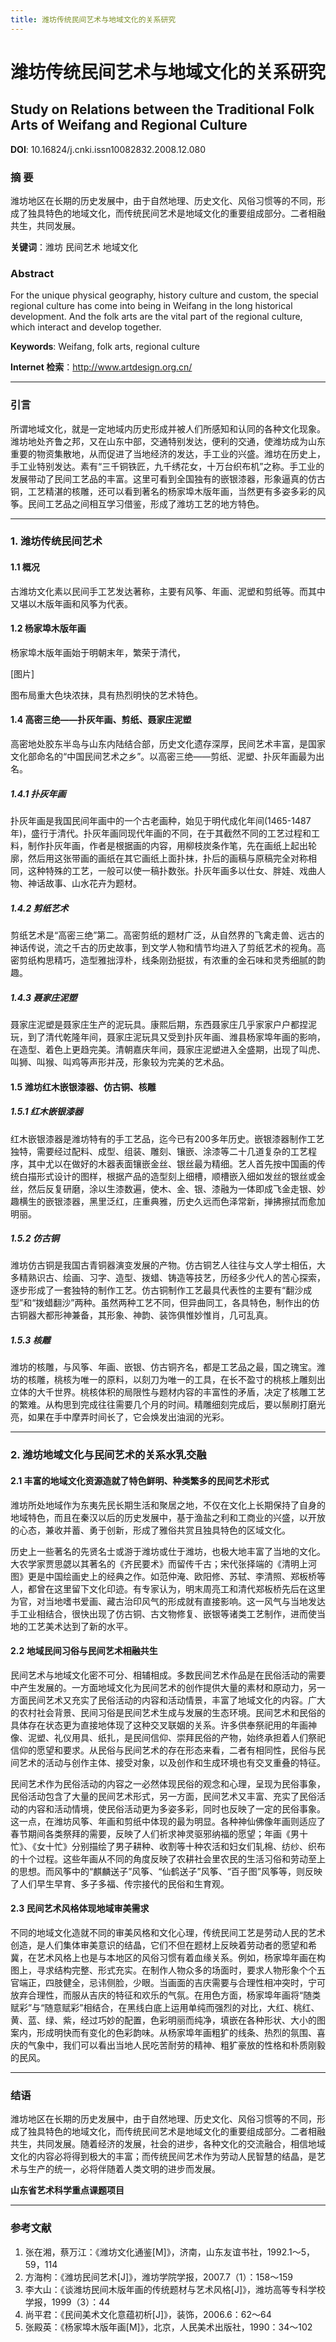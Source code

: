 ```yaml
---
title: 潍坊传统民间艺术与地域文化的关系研究
---
```

# 潍坊传统民间艺术与地域文化的关系研究
## Study on Relations between the Traditional Folk Arts of Weifang and Regional Culture

**DOI**: 10.16824/j.cnki.issn10082832.2008.12.080

### 摘 要
潍坊地区在长期的历史发展中，由于自然地理、历史文化、风俗习惯等的不同，形成了独具特色的地域文化，而传统民间艺术是地域文化的重要组成部分。二者相融共生，共同发展。

**关键词**：潍坊  民间艺术  地域文化

### Abstract
For the unique physical geography, history culture and custom, the special regional culture has come into being in Weifang in the long historical development. And the folk arts are the vital part of the regional culture, which interact and develop together.

**Keywords**: Weifang, folk arts, regional culture

**Internet 检索**：http://www.artdesign.org.cn/

---

### 引言
所谓地域文化，就是一定地域内历史形成并被人们所感知和认同的各种文化现象。潍坊地处齐鲁之邦，又在山东中部，交通特别发达，便利的交通，使潍坊成为山东重要的物资集散地，从而促进了当地经济的发达，手工业的兴盛。潍坊在历史上，手工业特别发达。素有“三千铜铁匠，九千绣花女，十万台织布机”之称。手工业的发展带动了民间工艺品的丰富。这里可看到全国独有的嵌银漆器，形象逼真的仿古铜，工艺精湛的核雕，还可以看到著名的杨家埠木版年画，当然更有多姿多彩的风筝。民间工艺品之间相互学习借鉴，形成了潍坊工艺的地方特色。

---

### 1. 潍坊传统民间艺术
#### 1.1 概况
古潍坊文化素以民间手工艺发达著称，主要有风筝、年画、泥塑和剪纸等。而其中又堪以木版年画和风筝为代表。

#### 1.2 杨家埠木版年画
杨家埠木版年画始于明朝末年，繁荣于清代，

[图片]

图布局重大色块浓抹，具有热烈明快的艺术特色。

#### 1.4 高密三绝——扑灰年画、剪纸、聂家庄泥塑
高密地处胶东半岛与山东内陆结合部，历史文化遗存深厚，民间艺术丰富，是国家文化部命名的“中国民间艺术之乡”。以高密三绝——剪纸、泥塑、扑灰年画最为出名。

##### 1.4.1 扑灰年画
扑灰年画是我国民间年画中的一个古老画种，始见于明代成化年间(1465-1487年)，盛行于清代。扑灰年画同现代年画的不同，在于其截然不同的工艺过程和工料，制作扑灰年画，作者是根据画的内容，用柳枝炭条作笔，先在画纸上起出轮廓，然后用这张带画的画纸在其它画纸上面扑抹，扑后的画稿与原稿完全对称相同，这种特殊的工艺，一般可以使一稿扑数张。扑灰年画多以仕女、胖娃、戏曲人物、神话故事、山水花卉为题材。

##### 1.4.2 剪纸艺术
剪纸艺术是“高密三绝”第二。高密剪纸的题材广泛，从自然界的飞禽走兽、远古的神话传说，流之千古的历史故事，到文学人物和情节均进入了剪纸艺术的视角。高密剪纸构思精巧，造型雅拙淳朴，线条刚劲挺拔，有浓重的金石味和灵秀细腻的韵趣。

##### 1.4.3 聂家庄泥塑
聂家庄泥塑是聂家庄生产的泥玩具。康熙后期，东西聂家庄几乎家家户户都捏泥玩，到了清代乾隆年间，聂家庄泥玩具又受到扑灰年画、潍县杨家埠年画的影响，在造型、着色上更趋完美。清朝嘉庆年间，聂家庄泥塑进入全盛期，出现了叫虎、叫狮、叫猴、叫鸡等声形并茂，形象较为完美的艺术品。

#### 1.5 潍坊红木嵌银漆器、仿古铜、核雕
##### 1.5.1 红木嵌银漆器
红木嵌银漆器是潍坊特有的手工艺品，迄今已有200多年历史。嵌银漆器制作工艺独特，需要经过配料、成型、组装、雕刻、镶嵌、涂漆等二十几道复杂的工艺程序，其中尤以在做好的木器表面镶嵌金丝、银丝最为精细。艺人首先按中国画的传统白描形式设计的图样，根据产品的造型刻上细槽，顺槽嵌入细如发丝的银丝或金丝，然后反复研磨，涂以生漆数遍，使木、金、银、漆融为一体即成飞金走银、妙趣横生的嵌银漆器，黑里泛红，庄重典雅，历史久远而色泽常新，掸拂擦拭而愈加明丽。

##### 1.5.2 仿古铜
潍坊仿古铜是我国古青铜器演变发展的产物。仿古铜艺人往往与文人学士相伍，大多精熟识古、绘画、习字、造型、拨蜡、铸造等技艺，历经多少代人的苦心探索，逐步形成了一套独特的制作工艺。仿古铜制作工艺最具代表性的主要有“翻沙成型”和“拨蜡翻沙”两种。虽然两种工艺不同，但异曲同工，各具特色，制作出的仿古铜器大都形神兼备，其形象、神韵、装饰俱惟妙惟肖，几可乱真。

##### 1.5.3 核雕
潍坊的核雕，与风筝、年画、嵌银、仿古铜齐名，都是工艺品之最，国之瑰宝。潍坊的核雕，桃核为唯一的原料，以刻刀为唯一的工具，在长不盈寸的桃核上雕刻出立体的大千世界。桃核体积的局限性与题材内容的丰富性的矛盾，决定了核雕工艺的繁难。从构思到完成往往需要几个月的时间。精雕细刻完成后，要以鬃刷打磨光亮，如果在手中摩弄时间长了，它会焕发出油润的光彩。

---

### 2. 潍坊地域文化与民间艺术的关系水乳交融
#### 2.1 丰富的地域文化资源造就了特色鲜明、种类繁多的民间艺术形式
潍坊所处地域作为东夷先民长期生活和聚居之地，不仅在文化上长期保持了自身的地域特色，而且在秦汉以后的历史发展中，基于渔盐之利和工商业的兴盛，以开放的心态，兼收并蓄、勇于创新，形成了雅俗共赏且独具特色的区域文化。

历史上一些著名的先贤名士或游于潍坊或仕于潍坊，也极大地丰富了当地的文化。大农学家贾思勰以其著名的《齐民要术》而留传千古；宋代张择端的《清明上河图》更是中国绘画史上的经典之作。如范仲淹、欧阳修、苏轼、李清照、郑板桥等人，都曾在这里留下文化印迹。有专家认为，明末周亮工和清代郑板桥先后在这里为官，对当地嗜书爱画、藏古治印风气的形成就有直接影响。这一风气与当地发达手工业相结合，很快出现了仿古铜、古文物修复、嵌银等诸类工艺制作，进而使当地的工艺美术达到了新的水平。

#### 2.2 地域民间习俗与民间艺术相融共生
民间艺术与地域文化密不可分、相辅相成。多数民间艺术作品是在民俗活动的需要中产生发展的。一方面地域文化为民间艺术的创作提供大量的素材和原动力，另一方面民间艺术又充实了民俗活动的内容和活动情景，丰富了地域文化的内容。广大的农村社会背景、民间习俗是民间艺术生成与发展的生态环境。民间艺术和民俗的具体存在状态更为直接地体现了这种交叉联姻的关系。许多供奉祭祀用的年画神像、泥塑、礼仪用具、纸扎，是民间信仰、崇拜民俗的产物，始终承担着人们祭祀信仰的愿望和要求。从民俗与民间艺术的存在形态来看，二者有相同性，民俗与民间艺术的活动与创作主体、接受对象，以及创作和生成环境也有交叉重叠的特征。

民间艺术作为民俗活动的内容之一必然体现民俗的观念和心理，呈现为民俗事象，民俗活动包含了大量的民间艺术形式，另一方面，民间艺术又丰富、充实了民俗活动的内容和活动情境，使民俗活动更为多姿多彩，同时也反映了一定的民俗事象。这一点，在潍坊风筝、年画和剪纸中体现的最为明显。各种神仙佛像年画则适应了春节期间各类祭拜的需要，反映了人们祈求神灵驱邪纳福的愿望；年画《男十忙》、《女十忙》分别描绘了男子耕种、收割等十种农活和妇女们轧棉、纺纱、织布的十个过程。这些年画从不同的角度反映了农耕社会里农民的生活习俗和劳动至上的思想。而风筝中的“麒麟送子”风筝、“仙鹤送子”风筝、“百子图”风筝等，则反映了人们早生早育、多子多福、传宗接代的民俗和生育观。

#### 2.3 民间艺术风格体现地域审美需求
不同的地域文化造就不同的审美风格和文化心理，传统民间工艺是劳动人民的艺术创造，是人们集体审美意识的结晶，它们不但在题材上反映着劳动者的愿望和希冀，在艺术风格上也是与本地区的风俗习惯有着血缘关系。例如，杨家埠年画在构图上，寻求结构完整、形式充实。在制作人物众多的场面时，要求人物形象个个五官端正，四肢健全，忌讳侧脸，少眼。当画面的吉庆需要与合理性相冲突时，宁可放弃合理性，而服从吉庆的特征和欢乐的气氛。在用色方面，杨家埠年画将“随类赋彩”与“随意赋彩”相结合，在黑线白底上运用单纯而强烈的对比，大红、桃红、黄、蓝、绿、紫，经过巧妙的配置，色彩明丽而纯净，填嵌在各种形状、大小的图案内，形成明快而有变化的色彩韵味。从杨家埠年画粗犷的线条、热烈的氛围、喜庆的气象中，我们可以看出当地人民吃苦耐劳的精神、粗犷豪放的性格和朴质刚毅的民风。

---

### 结语
潍坊地区在长期的历史发展中，由于自然地理、历史文化、风俗习惯等的不同，形成了独具特色的地域文化，而传统民间艺术是地域文化的重要组成部分。二者相融共生，共同发展。随着经济的发展，社会的进步，各种文化的交流融合，相信地域文化的内容必将得到极大的丰富；而传统民间艺术作为劳动人民智慧的结晶，是艺术与生产的统一，必将伴随着人类文明的进步而发展。

**山东省艺术科学重点课题项目**

---

### 参考文献
1. 张在湘，蔡万江：《潍坊文化通鉴[M]》，济南，山东友谊书社，1992.1～5，59，114
2. 方海枸：《潍坊民间艺术[J]》，潍坊学院学报，2007.7（1）：158～159
3. 李大山：《谈潍坊民间木版年画的传统题材与艺术风格[J]》，潍坊高等专科学校学报，1999（3）：44
4. 尚平君：《民间美术文化意蕴初析[J]》，装饰，2006.6：62～64
5. 张殿英：《杨家埠木版年画[M]》，北京，人民美术出版社，1990：34～102